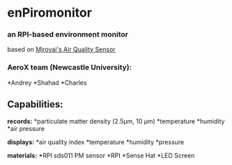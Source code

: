 # enPiromonitor

### an RPI-based environment monitor 

based on [Mjrovai's Air Quality Sensor](https://github.com/Mjrovai/Python4DS/tree/master/RPi_Air_Quality_Sensor)
  
### AeroX team (Newcastle University):
  *Andrey
  *Shahad
  *Charles


## Capabilities:

**records:**
  *particulate matter density (2.5μm, 10 μm)
  *temperature
  *humidity
  *air pressure

**displays:**
  *air quality index
  *temperature 
  *humidity
  *pressure

**materials:**
  *RPI sds011 PM sensor 
  *RPI
  *Sense Hat
  *LED Screen



